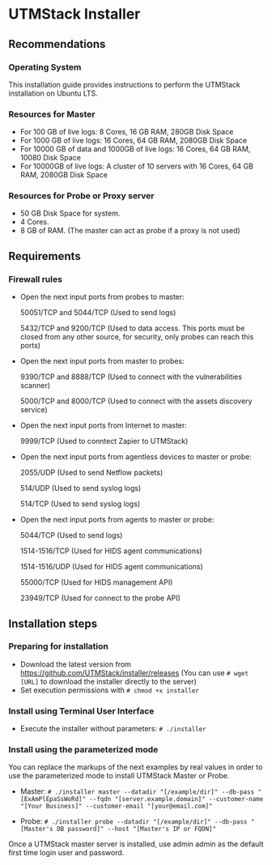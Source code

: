 # UTMStack Installer

## Recommendations

### Operating System
This installation guide provides instructions to perform the UTMStack installation on Ubuntu LTS.
### Resources for Master
- For 100 GB of live logs: 8 Cores, 16 GB RAM, 280GB Disk Space
- For 1000 GB of live logs: 16 Cores, 64 GB RAM, 2080GB Disk Space
- For 10000 GB of data and 1000GB of live logs: 16 Cores, 64 GB RAM, 10080 Disk Space
- For 10000GB of live logs: A cluster of 10 servers with 16 Cores, 64 GB RAM, 2080GB Disk Space

### Resources for Probe or Proxy server
- 50 GB Disk Space for system.
- 4 Cores.
- 8 GB of RAM.
(The master can act as probe if a proxy is not used)

## Requirements
### Firewall rules
- Open the next input ports from probes to master:

  50051/TCP and 5044/TCP (Used to send logs)

  5432/TCP and 9200/TCP (Used to data access. This ports must be closed from any other source, for security, only probes can reach this ports)

- Open the next input ports from master to probes:

  9390/TCP and 8888/TCP (Used to connect with the vulnerabilities scanner)

  5000/TCP and 8000/TCP (Used to connect with the assets discovery service)

- Open the next input ports from Internet to master:

  9999/TCP (Used to conntect Zapier to UTMStack)
  
- Open the next input ports from agentless devices to master or probe:

  2055/UDP (Used to send Netflow packets)
  
  514/UDP (Used to send syslog logs)
  
  514/TCP (Used to send syslog logs)
  
- Open the next input ports from agents to master or probe:
  
  5044/TCP (Used to send logs)

  1514-1516/TCP (Used for HIDS agent communications)
  
  1514-1516/UDP (Used for HIDS agent communications)
  
  55000/TCP (Used for HIDS management API)
  
  23949/TCP (Used for connect to the probe API)
  

## Installation steps

### Preparing for installation
- Download the latest version from https://github.com/UTMStack/installer/releases (You can use `# wget [URL]` to download the installer directly to the server)
- Set execution permissions with `# chmod +x installer`

### Install using Terminal User Interface
- Execute the installer without parameters: `# ./installer`

### Install using the parameterized mode
You can replace the markups of the next examples by real values in order to use the parameterized mode to install UTMStack Master or Probe.
- Master:
`# ./installer master --datadir "[/example/dir]" --db-pass "[ExAmPlEpaSsWoRd]" --fqdn "[server.example.domain]" --customer-name "[Your Business]" --customer-email "[your@email.com]"`

- Probe:
`# ./installer probe --datadir "[/example/dir]" --db-pass "[Master's DB password]" --host "[Master's IP or FQDN]"`

Once a UTMStack master server is installed, use admin admin as the default first time login user and password.
